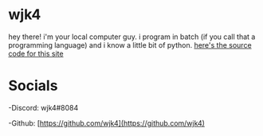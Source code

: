 # **wjk4**
hey there! i'm your local computer guy. i program in batch (if you call that a programming language) and i know a little bit of python. [here's the source code for this site](https://github.com/wjk4/wjk4.github.io)

# **Socials**

-Discord: wjk4#8084

-Github: [https://github.com/wjk4](https://github.com/wjk4)

